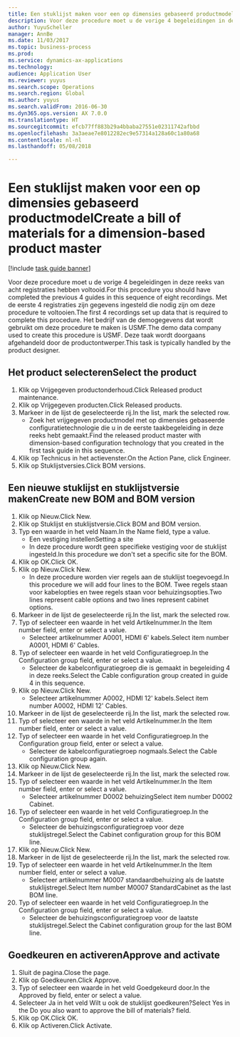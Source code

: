 ```yaml
--- 
title: Een stuklijst maken voor een op dimensies gebaseerd productmodel
description: Voor deze procedure moet u de vorige 4 begeleidingen in deze reeks van acht registraties hebben voltooid.
author: YuyuScheller
manager: AnnBe
ms.date: 11/03/2017
ms.topic: business-process
ms.prod: 
ms.service: dynamics-ax-applications
ms.technology: 
audience: Application User
ms.reviewer: yuyus
ms.search.scope: Operations
ms.search.region: Global
ms.author: yuyus
ms.search.validFrom: 2016-06-30
ms.dyn365.ops.version: AX 7.0.0
ms.translationtype: HT
ms.sourcegitcommit: efcb77ff883b29a4bbaba27551e02311742afbbd
ms.openlocfilehash: 3a3aeae7e8012282ec9e57314a128a60c1a80a68
ms.contentlocale: nl-nl
ms.lasthandoff: 05/08/2018

---
```

# <a name="create-a-bill-of-materials-for-a-dimension-based-product-master"></a><span data-ttu-id="e0da0-103">Een stuklijst maken voor een op dimensies gebaseerd productmodel</span><span class="sxs-lookup"><span data-stu-id="e0da0-103">Create a bill of materials for a dimension-based product master</span></span>

[!include [task guide banner](../../includes/task-guide-banner.md)]

<span data-ttu-id="e0da0-104">Voor deze procedure moet u de vorige 4 begeleidingen in deze reeks van acht registraties hebben voltooid.</span><span class="sxs-lookup"><span data-stu-id="e0da0-104">For this procedure you should have completed the previous 4 guides in this sequence of eight recordings.</span></span> <span data-ttu-id="e0da0-105">Met de eerste 4 registraties zijn gegevens ingesteld die nodig zijn om deze procedure te voltooien.</span><span class="sxs-lookup"><span data-stu-id="e0da0-105">The first 4 recordings set up data that is required to complete this procedure.</span></span> <span data-ttu-id="e0da0-106">Het bedrijf van de demogegevens dat wordt gebruikt om deze procedure te maken is USMF.</span><span class="sxs-lookup"><span data-stu-id="e0da0-106">The demo data company used to create this procedure is USMF.</span></span> <span data-ttu-id="e0da0-107">Deze taak wordt doorgaans afgehandeld door de productontwerper.</span><span class="sxs-lookup"><span data-stu-id="e0da0-107">This task is typically handled by the product designer.</span></span>


## <a name="select-the-product"></a><span data-ttu-id="e0da0-108">Het product selecteren</span><span class="sxs-lookup"><span data-stu-id="e0da0-108">Select the product</span></span>
1. <span data-ttu-id="e0da0-109">Klik op Vrijgegeven productonderhoud.</span><span class="sxs-lookup"><span data-stu-id="e0da0-109">Click Released product maintenance.</span></span>
2. <span data-ttu-id="e0da0-110">Klik op Vrijgegeven producten.</span><span class="sxs-lookup"><span data-stu-id="e0da0-110">Click Released products.</span></span>
3. <span data-ttu-id="e0da0-111">Markeer in de lijst de geselecteerde rij.</span><span class="sxs-lookup"><span data-stu-id="e0da0-111">In the list, mark the selected row.</span></span>
    * <span data-ttu-id="e0da0-112">Zoek het vrijgegeven productmodel met op dimensies gebaseerde configuratietechnologie die u in de eerste taakbegeleiding in deze reeks hebt gemaakt.</span><span class="sxs-lookup"><span data-stu-id="e0da0-112">Find the released product master with dimension-based configuration technology that you created in the first task guide in this sequence.</span></span>  
4. <span data-ttu-id="e0da0-113">Klik op Technicus in het actievenster.</span><span class="sxs-lookup"><span data-stu-id="e0da0-113">On the Action Pane, click Engineer.</span></span>
5. <span data-ttu-id="e0da0-114">Klik op Stuklijstversies.</span><span class="sxs-lookup"><span data-stu-id="e0da0-114">Click BOM versions.</span></span>

## <a name="create-new-bom-and-bom-version"></a><span data-ttu-id="e0da0-115">Een nieuwe stuklijst en stuklijstversie maken</span><span class="sxs-lookup"><span data-stu-id="e0da0-115">Create new BOM and BOM version</span></span>
1. <span data-ttu-id="e0da0-116">Klik op Nieuw.</span><span class="sxs-lookup"><span data-stu-id="e0da0-116">Click New.</span></span>
2. <span data-ttu-id="e0da0-117">Klik op Stuklijst en stuklijstversie.</span><span class="sxs-lookup"><span data-stu-id="e0da0-117">Click BOM and BOM version.</span></span>
3. <span data-ttu-id="e0da0-118">Typ een waarde in het veld Naam.</span><span class="sxs-lookup"><span data-stu-id="e0da0-118">In the Name field, type a value.</span></span>
    * <span data-ttu-id="e0da0-119">Een vestiging instellen</span><span class="sxs-lookup"><span data-stu-id="e0da0-119">Setting a site</span></span>  
    * <span data-ttu-id="e0da0-120">In deze procedure wordt geen specifieke vestiging voor de stuklijst ingesteld.</span><span class="sxs-lookup"><span data-stu-id="e0da0-120">In this procedure we don't set a specific site for the BOM.</span></span>  
4. <span data-ttu-id="e0da0-121">Klik op OK.</span><span class="sxs-lookup"><span data-stu-id="e0da0-121">Click OK.</span></span>
5. <span data-ttu-id="e0da0-122">Klik op Nieuw.</span><span class="sxs-lookup"><span data-stu-id="e0da0-122">Click New.</span></span>
    * <span data-ttu-id="e0da0-123">In deze procedure worden vier regels aan de stuklijst toegevoegd.</span><span class="sxs-lookup"><span data-stu-id="e0da0-123">In this procedure we will add four lines to the BOM.</span></span> <span data-ttu-id="e0da0-124">Twee regels staan voor kabelopties en twee regels staan voor behuizingsopties.</span><span class="sxs-lookup"><span data-stu-id="e0da0-124">Two lines represent cable options and two lines represent cabinet options.</span></span>  
6. <span data-ttu-id="e0da0-125">Markeer in de lijst de geselecteerde rij.</span><span class="sxs-lookup"><span data-stu-id="e0da0-125">In the list, mark the selected row.</span></span>
7. <span data-ttu-id="e0da0-126">Typ of selecteer een waarde in het veld Artikelnummer.</span><span class="sxs-lookup"><span data-stu-id="e0da0-126">In the Item number field, enter or select a value.</span></span>
    * <span data-ttu-id="e0da0-127">Selecteer artikelnummer A0001, HDMI 6' kabels.</span><span class="sxs-lookup"><span data-stu-id="e0da0-127">Select item number A0001, HDMI 6' Cables.</span></span>  
8. <span data-ttu-id="e0da0-128">Typ of selecteer een waarde in het veld Configuratiegroep.</span><span class="sxs-lookup"><span data-stu-id="e0da0-128">In the Configuration group field, enter or select a value.</span></span>
    * <span data-ttu-id="e0da0-129">Selecteer de kabelconfiguratiegroep die is gemaakt in begeleiding 4 in deze reeks.</span><span class="sxs-lookup"><span data-stu-id="e0da0-129">Select the Cable configuration group created in guide 4 in this sequence.</span></span>  
9. <span data-ttu-id="e0da0-130">Klik op Nieuw.</span><span class="sxs-lookup"><span data-stu-id="e0da0-130">Click New.</span></span>
    * <span data-ttu-id="e0da0-131">Selecteer artikelnummer A0002, HDMI 12' kabels.</span><span class="sxs-lookup"><span data-stu-id="e0da0-131">Select item number A0002, HDMI 12' Cables.</span></span>  
10. <span data-ttu-id="e0da0-132">Markeer in de lijst de geselecteerde rij.</span><span class="sxs-lookup"><span data-stu-id="e0da0-132">In the list, mark the selected row.</span></span>
11. <span data-ttu-id="e0da0-133">Typ of selecteer een waarde in het veld Artikelnummer.</span><span class="sxs-lookup"><span data-stu-id="e0da0-133">In the Item number field, enter or select a value.</span></span>
12. <span data-ttu-id="e0da0-134">Typ of selecteer een waarde in het veld Configuratiegroep.</span><span class="sxs-lookup"><span data-stu-id="e0da0-134">In the Configuration group field, enter or select a value.</span></span>
    * <span data-ttu-id="e0da0-135">Selecteer de kabelconfiguratiegroep nogmaals.</span><span class="sxs-lookup"><span data-stu-id="e0da0-135">Select the Cable configuration group again.</span></span>  
13. <span data-ttu-id="e0da0-136">Klik op Nieuw.</span><span class="sxs-lookup"><span data-stu-id="e0da0-136">Click New.</span></span>
14. <span data-ttu-id="e0da0-137">Markeer in de lijst de geselecteerde rij.</span><span class="sxs-lookup"><span data-stu-id="e0da0-137">In the list, mark the selected row.</span></span>
15. <span data-ttu-id="e0da0-138">Typ of selecteer een waarde in het veld Artikelnummer.</span><span class="sxs-lookup"><span data-stu-id="e0da0-138">In the Item number field, enter or select a value.</span></span>
    * <span data-ttu-id="e0da0-139">Selecteer artikelnummer D0002 behuizing</span><span class="sxs-lookup"><span data-stu-id="e0da0-139">Select item number D0002 Cabinet.</span></span>  
16. <span data-ttu-id="e0da0-140">Typ of selecteer een waarde in het veld Configuratiegroep.</span><span class="sxs-lookup"><span data-stu-id="e0da0-140">In the Configuration group field, enter or select a value.</span></span>
    * <span data-ttu-id="e0da0-141">Selecteer de behuizingsconfiguratiegroep voor deze stuklijstregel.</span><span class="sxs-lookup"><span data-stu-id="e0da0-141">Select the Cabinet configuration group for this BOM line.</span></span>  
17. <span data-ttu-id="e0da0-142">Klik op Nieuw.</span><span class="sxs-lookup"><span data-stu-id="e0da0-142">Click New.</span></span>
18. <span data-ttu-id="e0da0-143">Markeer in de lijst de geselecteerde rij.</span><span class="sxs-lookup"><span data-stu-id="e0da0-143">In the list, mark the selected row.</span></span>
19. <span data-ttu-id="e0da0-144">Typ of selecteer een waarde in het veld Artikelnummer.</span><span class="sxs-lookup"><span data-stu-id="e0da0-144">In the Item number field, enter or select a value.</span></span>
    * <span data-ttu-id="e0da0-145">Selecteer artikelnummer M0007 standaardbehuizing als de laatste stuklijstregel.</span><span class="sxs-lookup"><span data-stu-id="e0da0-145">Select Item number M0007 StandardCabinet as the last BOM line.</span></span>  
20. <span data-ttu-id="e0da0-146">Typ of selecteer een waarde in het veld Configuratiegroep.</span><span class="sxs-lookup"><span data-stu-id="e0da0-146">In the Configuration group field, enter or select a value.</span></span>
    * <span data-ttu-id="e0da0-147">Selecteer de behuizingsconfiguratiegroep voor de laatste stuklijstregel.</span><span class="sxs-lookup"><span data-stu-id="e0da0-147">Select the Cabinet configuration group for the last BOM line.</span></span>  

## <a name="approve-and-activate"></a><span data-ttu-id="e0da0-148">Goedkeuren en activeren</span><span class="sxs-lookup"><span data-stu-id="e0da0-148">Approve and activate</span></span>
1. <span data-ttu-id="e0da0-149">Sluit de pagina.</span><span class="sxs-lookup"><span data-stu-id="e0da0-149">Close the page.</span></span>
2. <span data-ttu-id="e0da0-150">Klik op Goedkeuren.</span><span class="sxs-lookup"><span data-stu-id="e0da0-150">Click Approve.</span></span>
3. <span data-ttu-id="e0da0-151">Typ of selecteer een waarde in het veld Goedgekeurd door.</span><span class="sxs-lookup"><span data-stu-id="e0da0-151">In the Approved by field, enter or select a value.</span></span>
4. <span data-ttu-id="e0da0-152">Selecteer Ja in het veld Wilt u ook de stuklijst goedkeuren?</span><span class="sxs-lookup"><span data-stu-id="e0da0-152">Select Yes in the Do you also want to approve the bill of materials? field.</span></span>
5. <span data-ttu-id="e0da0-153">Klik op OK.</span><span class="sxs-lookup"><span data-stu-id="e0da0-153">Click OK.</span></span>
6. <span data-ttu-id="e0da0-154">Klik op Activeren.</span><span class="sxs-lookup"><span data-stu-id="e0da0-154">Click Activate.</span></span>


